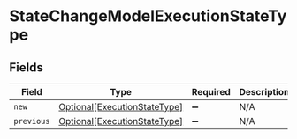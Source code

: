 # StateChangeModelExecutionStateType


## Fields

| Field                                                                     | Type                                                                      | Required                                                                  | Description                                                               |
| ------------------------------------------------------------------------- | ------------------------------------------------------------------------- | ------------------------------------------------------------------------- | ------------------------------------------------------------------------- |
| `new`                                                                     | [Optional[ExecutionStateType]](../../models/shared/executionstatetype.md) | :heavy_minus_sign:                                                        | N/A                                                                       |
| `previous`                                                                | [Optional[ExecutionStateType]](../../models/shared/executionstatetype.md) | :heavy_minus_sign:                                                        | N/A                                                                       |